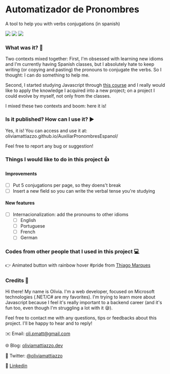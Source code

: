 # Automatizador de Pronombres
A tool to help you with verbs conjugations (in spanish)

<img src="https://img.shields.io/github/tag/oliviamattiazzo/AuxiliarPronombresEspanol.svg?style=plastic&label=version"> <img src="https://img.shields.io/github/languages/top/oliviamattiazzo/AuxiliarPronombresEspanol.svg?style=plastic"> <img src="https://img.shields.io/github/last-commit/oliviamattiazzo/AuxiliarPronombresEspanol.svg?style=plastic">


### What was it? :thought_balloon:
Two contexts mixed together: First, I'm obsessed with learning new idioms and I'm currently having Spanish classes, but I absolutely hate to keep writing (or copying and pasting) the pronouns to conjugate the verbs.
So I thought: I can do something to help me.

Second, I started studying Javascript through [this course](https://cursos.alura.com.br/course/javascript-es6-orientacao-a-objetos-parte-1) and I really would like to apply the knowledge I acquired into a new project; on a project I could evolve by myself, not only from the classes.

I mixed these two contexts and boom: here it is!

### Is it published? How can I use it? :arrow_forward:
Yes, it is! You can access and use it at: oliviamattiazzo.github.io/AuxiliarPronombresEspanol/

Feel free to report any bug or suggestion!


### Things I would like to do in this project :+1:
#### Improvements
- [ ] Put 5 conjugations per page, so they doens't break
- [ ] Insert a new field so you can write the verbal tense you're studying

#### New features
- [ ] Internacionalization: add the pronoums to other idioms
    - [ ] English
    - [ ] Portuguese
    - [ ] French
    - [ ] German

### Codes from other people that I used in this project :computer:
:point_right: Animated button with rainbow hover #pride from [Thiago Marques](https://codepen.io/althi/pen/eKdmaa)

### Credits :raising_hand:
Hi there! My name is Olivia. I'm a web developer, focused on Microsoft technologies (.NET/C# are my favorites). I'm trying to learn more about Javascript because I feel it's really important to a backend career (and it's fun too, even though I'm struggling a lot with it :sleepy:).

Feel free to contact me with any questions, tips or feedbacks about this project. I'll be happy to hear and to reply!

:envelope: Email: oli.pmatt@gmail.com

:globe_with_meridians: Blog: [oliviamattiazzo.dev](http://oliviamattiazzo.dev/)

:hatched_chick: Twitter: [@oliviamattiazzo](https://twitter.com/oliviamattiazzo)

:iphone: [Linkedin](https://www.linkedin.com/in/olivia-pachele-mattiazzo-433a8711b/)
